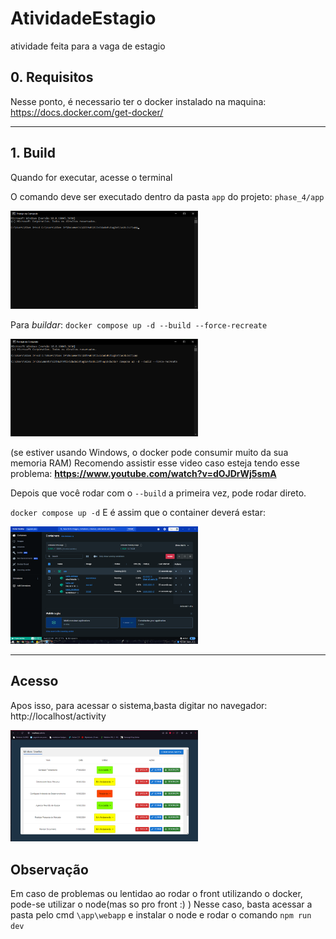# AtividadeEstagio
 atividade feita para a vaga de estagio 

## 0. Requisitos

Nesse ponto, é necessario ter o docker instalado na maquina: https://docs.docker.com/get-docker/

---
## 1. Build

Quando for executar, acesse o terminal 

O comando deve ser executado dentro da pasta `app` do projeto: `phase_4/app`


<img src="imagens uteis/caminhoDocker.png" alt="Docker" width="300"/>


Para *buildar*: `docker compose up -d --build --force-recreate`


<img src="imagens uteis/ComandoBuildar.png" alt="Build" width="300"/>


(se estiver usando Windows, o docker pode consumir muito da sua memoria RAM)
Recomendo assistir esse video caso esteja tendo esse problema: **https://www.youtube.com/watch?v=dOJDrWj5smA**


Depois que você rodar com o `--build` a primeira vez, pode rodar direto.

`docker compose up -d`
E é assim que o container deverá estar:


<img src="imagens uteis/buildMontada.png" alt="Build montada" width="300"/>

---
## Acesso
Apos isso, para acessar o sistema,basta digitar no navegador: http://localhost/activity


<img src="imagens uteis/page.png" alt="Pagina" width="300"/>


## Observação
Em caso de problemas  ou lentidao ao rodar o front utilizando o docker, pode-se utilizar o node(mas so pro front :) ) 
Nesse caso, basta acessar a pasta pelo cmd `\app\webapp` e instalar o node e rodar o comando `npm run dev`
